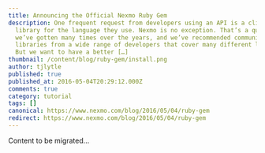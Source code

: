 ```yaml
---
title: Announcing the Official Nexmo Ruby Gem
description: One frequent request from developers using an API is a client
  library for the language they use. Nexmo is no exception. That’s a question
  we’ve gotten many times over the years, and we’ve recommended community client
  libraries from a wide range of developers that cover many different languages.
  But we want to have a better […]
thumbnail: /content/blog/ruby-gem/install.png
author: tjlytle
published: true
published_at: 2016-05-04T20:29:12.000Z
comments: true
category: tutorial
tags: []
canonical: https://www.nexmo.com/blog/2016/05/04/ruby-gem
redirect: https://www.nexmo.com/blog/2016/05/04/ruby-gem
---
```


Content to be migrated...
